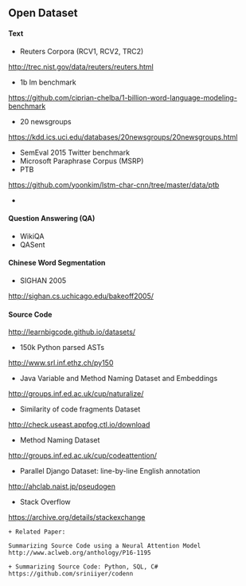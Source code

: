 ## Open Dataset

#### Text

- Reuters Corpora (RCV1, RCV2, TRC2)

http://trec.nist.gov/data/reuters/reuters.html

- 1b lm benchmark

https://github.com/ciprian-chelba/1-billion-word-language-modeling-benchmark

- 20 newsgroups

https://kdd.ics.uci.edu/databases/20newsgroups/20newsgroups.html

- SemEval 2015 Twitter benchmark
- Microsoft Paraphrase Corpus (MSRP)
- PTB

https://github.com/yoonkim/lstm-char-cnn/tree/master/data/ptb

- 

#### Question Answering (QA)

- WikiQA
- QASent

#### Chinese Word Segmentation

- SIGHAN 2005

http://sighan.cs.uchicago.edu/bakeoff2005/

#### Source Code

http://learnbigcode.github.io/datasets/

- 150k Python parsed ASTs

http://www.srl.inf.ethz.ch/py150

- Java Variable and Method Naming Dataset and Embeddings

http://groups.inf.ed.ac.uk/cup/naturalize/

- Similarity of code fragments Dataset

http://check.useast.appfog.ctl.io/download

- Method Naming Dataset

http://groups.inf.ed.ac.uk/cup/codeattention/

- Parallel Django Dataset: line-by-line English annotation

http://ahclab.naist.jp/pseudogen

- Stack Overflow

https://archive.org/details/stackexchange

    + Related Paper:

    Summarizing Source Code using a Neural Attention Model
    http://www.aclweb.org/anthology/P16-1195
    
    + Summarizing Source Code: Python, SQL, C#
    https://github.com/sriniiyer/codenn
